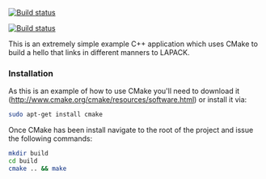 [![Build status](https://ci.appveyor.com/api/projects/status/h72xi6ffbd7p22j5?svg=true)](https://ci.appveyor.com/project/massich/findmkl-cmake-test)

[![Build status](https://travis-ci.org/massich/findmkl_cmake_test.svg?branch=master)](https://travis-ci.org/massich/findmkl_cmake_test/branches)


This is an extremely simple example C++ application which uses CMake to build a hello that links in different manners to LAPACK.

### Installation ###
As this is an example of how to use CMake you'll need to download it (http://www.cmake.org/cmake/resources/software.html) or install it via:
```bash
sudo apt-get install cmake
```
Once CMake has been install navigate to the root of the project and issue the following commands:
```bash
mkdir build
cd build
cmake .. && make
```

